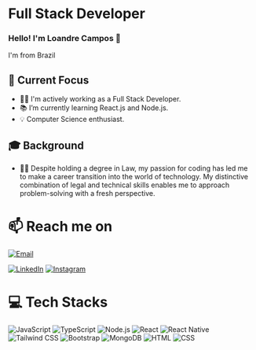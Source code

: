 # Full Stack Developer

### Hello! I'm Loandre Campos 👋

I'm from Brazil


## 🎯 Current Focus

- 🧑‍💻 I'm actively working as a Full Stack Developer. 
- 📚 I’m currently learning React.js and Node.js.
- 💡 Computer Science enthusiast.

## 🎓 Background

- 👨‍🎓 Despite holding a degree in Law, my passion for coding has led me to make a career transition into the world of technology. My distinctive combination of legal and technical skills enables me to approach problem-solving with a fresh perspective.

# 📫 Reach me on

[![Email](https://img.shields.io/badge/Email-loandre.dev%40gmail.com-blue)](mailto:loandre.dev@gmail.com?subject=Hi%20Loandre,%0A%0AI%20found%20you%20on%20GitHub%20and%20wanted%20to%20reach%20out.)

[![LinkedIn](https://img.shields.io/badge/LinkedIn-%230077B5.svg?logo=linkedin&logoColor=white)](https://linkedin.com/in/loandre) [![Instagram](https://img.shields.io/badge/Instagram-%23E4405F.svg?logo=Instagram&logoColor=white)](https://instagram.com/loandre)

# 💻 Tech Stacks

![JavaScript](https://img.shields.io/badge/-JavaScript-yellow)
![TypeScript](https://img.shields.io/badge/-TypeScript-blue)
![Node.js](https://img.shields.io/badge/-Node.js-yellow)
![React](https://img.shields.io/badge/-React-blue)
![React Native](https://img.shields.io/badge/-React%20Native-yellow)
![Tailwind CSS](https://img.shields.io/badge/-Tailwind%20CSS-blue)
![Bootstrap](https://img.shields.io/badge/-Bootstrap-yellow)
![MongoDB](https://img.shields.io/badge/-MongoDB-blue)
![HTML](https://img.shields.io/badge/-HTML-yellow)
![CSS](https://img.shields.io/badge/-CSS-blue)
